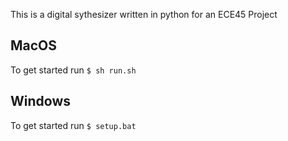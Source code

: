 This is a digital sythesizer written in python for an ECE45 Project


MacOS
-------
To get started run `$ sh run.sh` 

Windows
--------
To get started run `$ setup.bat`